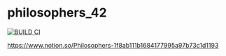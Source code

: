 # philosophers_42

[![BUILD CI](https://github.com/joycemacksuele/philosophers_42/actions/workflows/build_ci.yml/badge.svg)](https://github.com/joycemacksuele/philosophers_42/actions/workflows/build_ci.yml)

https://www.notion.so/Philosophers-1f8ab111b1684177995a97b73c1d1193
